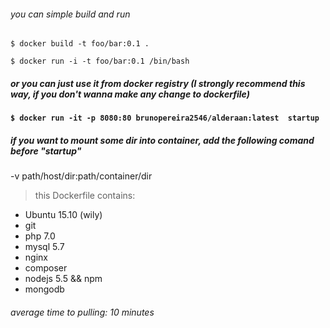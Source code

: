 ###### you can simple build and run

``` $ docker build -t foo/bar:0.1 . ```

``` $ docker run -i -t foo/bar:0.1 /bin/bash ```

##### or you can just use it from docker registry (I strongly recommend this way, if you don't wanna make any change to dockerfile)
#### ``` $ docker run -it -p 8080:80 brunopereira2546/alderaan:latest  startup ```

##### if you want to mount some dir into container, add the following comand before "startup"
  -v path/host/dir:path/container/dir

> this Dockerfile contains:
  - Ubuntu 15.10 (wily)
  - git
  - php 7.0
  - mysql 5.7
  - nginx
  - composer
  - nodejs 5.5 && npm
  - mongodb

###### average time to pulling: 10 minutes
